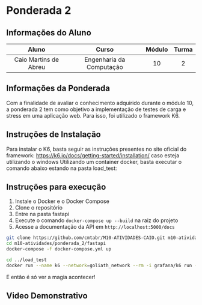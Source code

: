 # Ponderada 2

## Informações do Aluno  
Aluno | Curso | Módulo | Turma
:---: | :---: | :---: | :---:
Caio Martins de Abreu | Engenharia da Computação | 10 | 2

## Informações da Ponderada
Com a finalidade de avaliar o conhecimento adquirido durante o módulo 10, a ponderada 2 tem como objetivo a implementação de testes de carga e stress em uma aplicação web. Para isso, foi utilizado o framework K6. 

## Instruções de Instalação
Para instalar o K6, basta seguir as instruções presentes no site oficial do framework: https://k6.io/docs/getting-started/installation/ caso esteja utilizando o windows 
Utilizando um container docker, basta executar o comando abaixo estando na pasta load_test:

## Instruções para execução
1. Instale o Docker e o Docker Compose
2. Clone o repositório
3. Entre na pasta fastapi 
4. Execute o comando `docker-compose up --build` na raiz do projeto
5. Acesse a documentação da API em `http://localhost:5000/docs`

```bash
git clone https://github.com/cmtabr/M10-ATIVIDADES-CAIO.git m10-atividades
cd m10-atividades/ponderada_2/fastapi
docker-compose -f docker-compose.yml up
```

```bash
cd ../load_test
docker run --name k6 --network=goliath_network --rm -i grafana/k6 run - <fastapi-load-test.js
```

E então é só ver a magia acontecer!

## Video Demonstrativo

